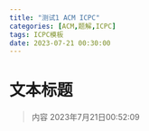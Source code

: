 ```yaml
---
title: "测试1 ACM ICPC"
categories: [ACM,题解,ICPC]
tags: ICPC模板
date: 2023-07-21 00:30:00
---
```



# 文本标题
> 内容
2023年7月21日00:52:09

